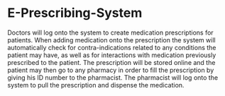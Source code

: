 # E-Prescribing-System
Doctors will log onto the system to create medication prescriptions for patients. When adding medication onto the prescription the system will automatically check for contra-indications related to any conditions the patient may have, as well as for interactions with medication previously prescribed to the patient. The prescription will be stored online and the patient may then go to any pharmacy in order to fill the prescription by giving his ID number to the pharmacist. The pharmacist will log onto the system to pull the prescription and dispense the medication.

